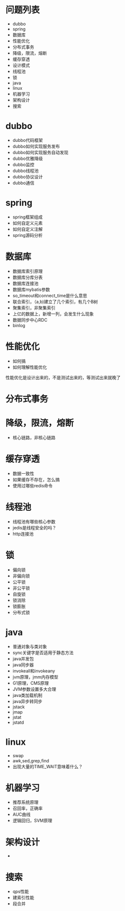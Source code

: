 # 问题列表
- dubbo
- spring
- 数据库
- 性能优化
- 分布式事务
- 降级，限流，熔断
- 缓存穿透
- 设计模式
- 线程池
- 锁
- java
- linux
- 机器学习
- 架构设计
- 搜索

# dubbo
- dubbo代码框架
- dubbo如何实现服务发布
- dubbo如何实现服务自动发现
- dubbo优雅降级
- dubbo监控
- dubbo线程池
- dubbo协议设计
- dubbo通信

# spring
- spring框架组成
- 如何自定义元素
- 如何自定义注解
- spring源码分析

# 数据库
- 数据库索引原理
- 数据库分库分表
- 数据库连接池
- 数据库mybatis参数
- so_timeout和connect_time是什么意思
- 联合索引，（a,b)建立了几个索引，有几个B树
- 聚集索引，非聚集索引
- 上亿的数据上，新增一列，会发生什么现象
- 数据同步中心RDC
- binlog

# 性能优化
- 如何搞
- 如何理解性能优化

性能优化是设计出来的，不是测试出来的，等测试出来就晚了

# 分布式事务

# 降级，限流，熔断
- 核心链路，非核心链路

# 缓存穿透
- 数据一致性
- 如果缓存不存在，怎么搞
- 使用过哪些redis命令


# 线程池
- 线程池有哪些核心参数
- jedis是线程安全的吗？
- http连接池

# 锁
- 偏向锁
- 非偏向锁
- 公平锁
- 非公平锁
- 自旋锁
- 锁消除
- 锁膨胀
- 分布式锁

# java
- 普通对象与类对象
- sync关键字是否适用于静态方法
- java并发包
- java同步器
- invokeall和invokeany
- jvm原理，jmm内存模型
- G1原理，CMS原理
- JVM参数设置多大合理
- java类加载机制
- java异步转同步
- jstack
- jmap
- jstat
- jstatd

# linux
- swap
- awk,sed,grep,find
- 出现大量的TIME_WAIT意味着什么？

# 机器学习
- 推荐系统原理
- 召回率，正确率
- AUC曲线
- 逻辑回归，SVM原理

# 架构设计
- 

# 搜索
- qps性能
- 建索引性能
- 段合并